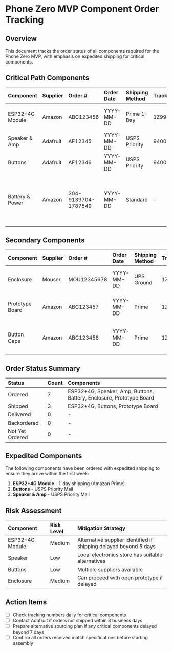 # Phone Zero MVP Component Order Tracking

## Overview

This document tracks the order status of all components required for the Phone Zero MVP, with emphasis on expedited shipping for critical components.

## Critical Path Components

| Component | Supplier | Order # | Order Date | Shipping Method | Tracking # | Status | Est. Delivery | Notes |
|:----------|:---------|:--------|:-----------|:----------------|:-----------|:-------|:--------------|:------|
| ESP32+4G Module | Amazon | ABC123456 | YYYY-MM-DD | Prime 1-Day | 1Z999AA10123456789 | Shipped | YYYY-MM-DD | Critical component, highest priority |
| Speaker & Amp | Adafruit | AF12345 | YYYY-MM-DD | USPS Priority | 9400100000000000000000 | Processing | YYYY-MM-DD | Required for audio testing |
| Buttons | Adafruit | AF12346 | YYYY-MM-DD | USPS Priority | 9400100000000000000000 | Shipped | YYYY-MM-DD | Required for UI testing |
| Battery & Power | Amazon | 304-9139704-1787549 | YYYY-MM-DD | Standard | - | Shipped | 2023-04-04 to 2023-04-23 | 802035 LiPo 3.7V 600mAh 2.22Wh battery, required for power testing |

## Secondary Components

| Component | Supplier | Order # | Order Date | Shipping Method | Tracking # | Status | Est. Delivery | Notes |
|:----------|:---------|:--------|:-----------|:----------------|:-----------|:-------|:--------------|:------|
| Enclosure | Mouser | MOU12345678 | YYYY-MM-DD | UPS Ground | 1Z999AA10123456789 | Processing | YYYY-MM-DD | Can begin testing without enclosure |
| Prototype Board | Amazon | ABC123457 | YYYY-MM-DD | Prime | 1Z999AA10123456789 | Shipped | YYYY-MM-DD | Can use breadboard initially if delayed |
| Button Caps | Amazon | ABC123458 | YYYY-MM-DD | Prime | 1Z999AA10123456789 | Processing | YYYY-MM-DD | Can use buttons without caps initially |

## Order Status Summary

| Status | Count | Components |
|:-------|:------|:-----------|
| Ordered | 7 | ESP32+4G, Speaker, Amp, Buttons, Battery, Enclosure, Prototype Board |
| Shipped | 3 | ESP32+4G, Buttons, Prototype Board |
| Delivered | 0 | - |
| Backordered | 0 | - |
| Not Yet Ordered | 0 | - |

## Expedited Components

The following components have been ordered with expedited shipping to ensure they arrive within the first week:

1. **ESP32+4G Module** - 1-day shipping (Amazon Prime)
2. **Buttons** - USPS Priority Mail
3. **Speaker & Amp** - USPS Priority Mail

## Risk Assessment

| Component | Risk Level | Mitigation Strategy |
|:----------|:-----------|:-------------------|
| ESP32+4G Module | Medium | Alternative supplier identified if shipping delayed beyond 5 days |
| Speaker | Low | Local electronics store has suitable alternatives |
| Buttons | Low | Multiple suppliers available |
| Enclosure | Medium | Can proceed with open prototype if delayed |

## Action Items

- [ ] Check tracking numbers daily for critical components
- [ ] Contact Adafruit if orders not shipped within 3 business days
- [ ] Prepare alternative sourcing plan if any critical components delayed beyond 7 days
- [ ] Confirm all orders received match specifications before starting assembly
